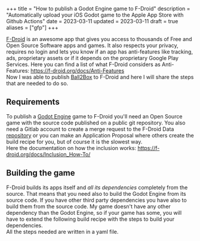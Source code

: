 +++
title = "How to publish a Godot Engine game to F-Droid"
description = "Automatically upload your iOS Godot game to the Apple App Store with Github Actions"
date = 2023-03-11
updated = 2023-03-11
draft = true
aliases = ["gfp"]
+++

[F-Droid](https://f-droid.org) is an awesome app that gives you access to thousands of Free and Open Source Software apps and games. 
It also respects your privacy, requires no login and lets you know if an app has anti-features like tracking, ads, proprietary assets or if it depends on the proprietary Google Play Services.
Here you can find a list of what F-Droid considers as Anti-Features: https://f-droid.org/docs/Anti-Features  
Now I was able to publish [Ball2Box](@/games/ball2box/index.md) to F-Droid and here I will share the steps that are needed to do so.

## Requirements
To publish a [Godot Engine](https://godotengine.org) game to F-Droid you'll need an Open Source game with the source code published on a public git repository.
You also need a Gitlab account to create a merge request to the F-Droid Data [repository](https://gitlab.com/fdroid/fdroiddata) or you can make an Application Proposal where others create the build recipe for you, but of course it is the slowest way.  
Here the documentation on how the inclusion works: https://f-droid.org/docs/Inclusion_How-To/

## Building the game
F-Droid builds its apps itself and *all its dependencies* completely from the source.
That means that you need also to build the Godot Engine from its source code.
If you have other third party dependencies you have also to build them from the source code.
My game doesn't have any other dependency than the Godot Engine, so if your game has some, you will have to extend the following build recipe with the steps to build your dependencies.  
All the steps needed are written in a yaml file.

